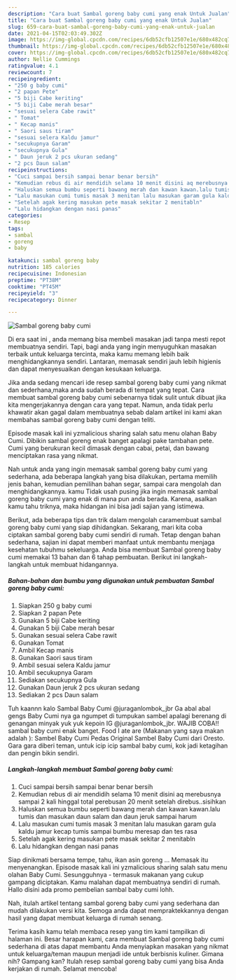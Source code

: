 ```yaml
---
description: "Cara buat Sambal goreng baby cumi yang enak Untuk Jualan"
title: "Cara buat Sambal goreng baby cumi yang enak Untuk Jualan"
slug: 659-cara-buat-sambal-goreng-baby-cumi-yang-enak-untuk-jualan
date: 2021-04-15T02:03:49.302Z
image: https://img-global.cpcdn.com/recipes/6db52cfb12507e1e/680x482cq70/sambal-goreng-baby-cumi-foto-resep-utama.jpg
thumbnail: https://img-global.cpcdn.com/recipes/6db52cfb12507e1e/680x482cq70/sambal-goreng-baby-cumi-foto-resep-utama.jpg
cover: https://img-global.cpcdn.com/recipes/6db52cfb12507e1e/680x482cq70/sambal-goreng-baby-cumi-foto-resep-utama.jpg
author: Nellie Cummings
ratingvalue: 4.1
reviewcount: 7
recipeingredient:
- "250 g baby cumi"
- "2 papan Pete"
- "5 biji Cabe keriting"
- "5 biji Cabe merah besar"
- "sesuai selera Cabe rawit"
- " Tomat"
- " Kecap manis"
- " Saori saus tiram"
- "sesuai selera Kaldu jamur"
- "secukupnya Garam"
- "secukupnya Gula"
- " Daun jeruk 2 pcs ukuran sedang"
- "2 pcs Daun salam"
recipeinstructions:
- "Cuci sampai bersih sampai benar benar bersih"
- "Kemudian rebus di air mendidih selama 10 menit disini aq merebusnya sampai 2 kali hinggal total perebusan 20 menit setelah direbus..sisihkan"
- "Haluskan semua bumbu seperti bawang merah dan kawan kawan.lalu tumis dan masukan daun salam dan daun jeruk sampai harum"
- "Lalu masukan cumi tumis masak 3 menitan lalu masukan garam gula kaldu jamur kecap tumis sampai bumbu meresap dan tes rasa"
- "Setelah agak kering masukan pete masak sekitar 2 menitabln"
- "Lalu hidangkan dengan nasi panas"
categories:
- Resep
tags:
- sambal
- goreng
- baby

katakunci: sambal goreng baby 
nutrition: 185 calories
recipecuisine: Indonesian
preptime: "PT38M"
cooktime: "PT45M"
recipeyield: "3"
recipecategory: Dinner

---
```



![Sambal goreng baby cumi](https://img-global.cpcdn.com/recipes/6db52cfb12507e1e/680x482cq70/sambal-goreng-baby-cumi-foto-resep-utama.jpg)

Di era  saat ini , anda memang bisa membeli masakan jadi tanpa mesti repot membuatnya sendiri. Tapi, bagi anda yang ingin menyuguhkan masakan terbaik untuk keluarga tercinta, maka kamu memang lebih baik menghidangkannya sendiri. Lantaran, memasak sendiri jauh lebih higienis dan dapat menyesuaikan dengan kesukaan keluarga.

Jika anda sedang mencari ide resep sambal goreng baby cumi yang nikmat dan sederhana,maka anda sudah berada di tempat yang tepat. Cara membuat sambal goreng baby cumi  sebenarnya tidak sulit untuk dibuat jika kita mengerjakannya dengan cara yang tepat. Namun, anda tidak perlu khawatir akan gagal dalam membuatnya 
sebab dalam artikel ini kami akan membahas sambal goreng baby cumi dengan teliti.  

Episode masak kali ini yzmalicious sharing salah satu menu olahan Baby Cumi. Dibikin sambal goreng enak banget apalagi pake tambahan pete. Cumi yang berukuran kecil dimasak dengan cabai, petai, dan bawang menciptakan rasa yang nikmat.

Nah untuk anda yang ingin memasak sambal goreng baby cumi yang sederhana, ada beberapa langkah yang bisa dilakukan, pertama memilih jenis bahan, kemudian pemilihan bahan segar, sampai cara mengolah dan menghidangkannya. kamu Tidak usah pusing jika ingin memasak sambal goreng baby cumi yang enak di mana pun anda berada. Karena, asalkan kamu  tahu triknya, maka hidangan ini bisa jadi sajian yang istimewa.

Berikut, ada beberapa tips dan trik dalam mengolah caramembuat sambal goreng baby cumi yang siap dihidangkan. Sekarang, mari kita coba ciptakan sambal goreng baby cumi sendiri di rumah. Tetap dengan bahan sederhana, sajian ini dapat memberi manfaat untuk membantu menjaga kesehatan tubuhmu sekeluarga. Anda bisa membuat Sambal goreng baby cumi memakai 13 bahan dan 6 tahap pembuatan. Berikut ini langkah-langkah untuk membuat hidangannya.

<!--inarticleads1-->

##### Bahan-bahan dan bumbu yang digunakan untuk pembuatan Sambal goreng baby cumi:

1. Siapkan 250 g baby cumi
1. Siapkan 2 papan Pete
1. Gunakan 5 biji Cabe keriting
1. Gunakan 5 biji Cabe merah besar
1. Gunakan sesuai selera Cabe rawit
1. Gunakan  Tomat
1. Ambil  Kecap manis
1. Gunakan  Saori saus tiram
1. Ambil sesuai selera Kaldu jamur
1. Ambil secukupnya Garam
1. Sediakan secukupnya Gula
1. Gunakan  Daun jeruk 2 pcs ukuran sedang
1. Sediakan 2 pcs Daun salam


Tuh kaannn kalo Sambal Baby Cumi @juraganlombok_jbr Ga abal abal gengs Baby Cumi nya ga ngumpet di tumpukan sambel apalagi berenang di genangan minyak yuk yuk kepoin IG @juraganlombok_jbr. WAJIB COBA!! sambal baby cumi enak banget. Food I ate are (Makanan yang saya makan adalah ): Sambel Baby Cumi Pedas Original Sambel Baby Cumi dari Oresto. Gara gara diberi teman, untuk icip icip sambal baby cumi, kok jadi ketagihan dan pengin bikin sendiri. 

<!--inarticleads2-->

##### Langkah-langkah membuat Sambal goreng baby cumi:

1. Cuci sampai bersih sampai benar benar bersih
1. Kemudian rebus di air mendidih selama 10 menit disini aq merebusnya sampai 2 kali hinggal total perebusan 20 menit setelah direbus..sisihkan
1. Haluskan semua bumbu seperti bawang merah dan kawan kawan.lalu tumis dan masukan daun salam dan daun jeruk sampai harum
1. Lalu masukan cumi tumis masak 3 menitan lalu masukan garam gula kaldu jamur kecap tumis sampai bumbu meresap dan tes rasa
1. Setelah agak kering masukan pete masak sekitar 2 menitabln
1. Lalu hidangkan dengan nasi panas


Siap dinikmati bersama tempe, tahu, ikan asin goreng … Memasak itu menyenangkan. Episode masak kali ini yzmalicious sharing salah satu menu olahan Baby Cumi. Sesungguhnya - termasuk makanan yang cukup gampang diciptakan. Kamu malahan dapat membuatnya sendiri di rumah. Hallo disini ada promo pembelian sambal baby cumi lohh. 

Nah, itulah artikel tentang  sambal goreng baby cumi  yang sederhana dan mudah dilakukan versi kita. Semoga anda dapat mempraktekkannya dengan hasil yang dapat membuat keluarga di rumah senang. 

Terima kasih kamu telah membaca resep yang tim kami tampilkan di halaman ini. Besar harapan kami, cara membuat  Sambal goreng baby cumi sederhana di atas dapat membantu Anda menyiapkan masakan yang nikmat untuk keluarga/teman maupun menjadi ide untuk berbisnis kuliner. Gimana nih? Gampang kan? Itulah resep sambal goreng baby cumi yang bisa Anda kerjakan di rumah. Selamat mencoba!

